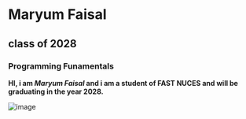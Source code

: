 # Maryum Faisal
## class of 2028
### Programming Funamentals
**HI, i am _Maryum Faisal_ and i am a student of FAST NUCES and will be graduating in the year 2028.** 









![image](https://github.com/user-attachments/assets/7a22d387-663c-4a10-810f-4a039d157686)
